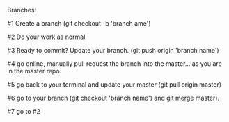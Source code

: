Branches!

#1 Create a branch (git checkout -b 'branch ame')

#2 Do your work as normal

#3 Ready to commit? Update your branch. (git push origin 'branch name')

#4 go online, manually pull request the branch into the master... as you are in the master repo.

#5 go back to your terminal and update your master (git pull origin master)

#6 go to your branch (git checkout 'branch name') and git merge master).

#7 go to #2